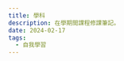 ```yaml
---
title: 學科
description: 在學期間課程修課筆記。
date: 2024-02-17
tags:
  - 自我學習
---
```

<div><a href=""></a></div>